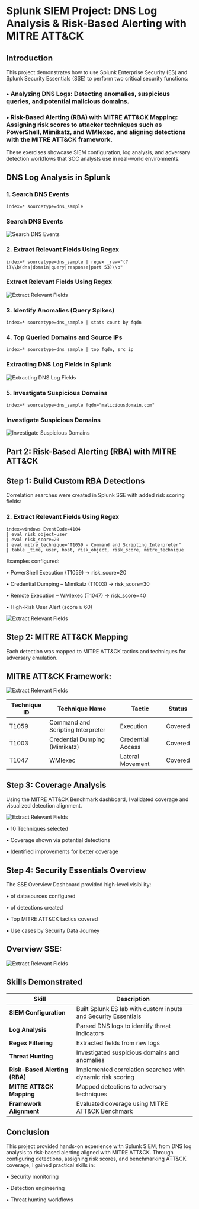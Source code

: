 # Splunk SIEM Project: DNS Log Analysis & Risk-Based Alerting with MITRE ATT&CK


## Introduction

This project demonstrates how to use Splunk Enterprise Security (ES) and Splunk Security Essentials (SSE) to perform two critical security functions:

### • Analyzing DNS Logs: Detecting anomalies, suspicious queries, and potential malicious domains.
### • Risk-Based Alerting (RBA) with MITRE ATT&CK Mapping: Assigning risk scores to attacker techniques such as PowerShell, Mimikatz, and WMIexec, and aligning detections with the MITRE ATT&CK framework.

These exercises showcase SIEM configuration, log analysis, and adversary detection workflows that SOC analysts use in real-world environments.

## DNS Log Analysis in Splunk

### 1. Search DNS Events
```spl
index=* sourcetype=dns_sample
```

### Search DNS Events
![Search DNS Events](project-screenshots/Search%20DNS%20Events.PNG)

### 2. Extract Relevant Fields Using Regex
```spl
index=* sourcetype=dns_sample | regex _raw="(?i)\\b(dns|domain|query|response|port 53)\\b"
```

### Extract Relevant Fields Using Regex
![Extract Relevant Fields](project-screenshots/Extract%20Relevant%20Fields%20Using%20Regex.PNG)

### 3. Identify Anomalies (Query Spikes)
```spl
index=* sourcetype=dns_sample | stats count by fqdn
```

### 4. Top Queried Domains and Source IPs
```spl
index=* sourcetype=dns_sample | top fqdn, src_ip
```
### Extracting DNS Log Fields in Splunk
![Extracting DNS Log Fields](project-screenshots/Extracting%20DNS%20Log%20Fields%20in%20Splunk.PNG)

### 5. Investigate Suspicious Domains
```spl
index=* sourcetype=dns_sample fqdn="maliciousdomain.com"
```
### Investigate Suspicious Domains
![Investigate Suspicious Domains](project-screenshots/Investigate%20Suspicious%20Domains.PNG)

## Part 2: Risk-Based Alerting (RBA) with MITRE ATT&CK

## Step 1: Build Custom RBA Detections

Correlation searches were created in Splunk SSE with added risk scoring fields:

### 2. Extract Relevant Fields Using Regex
```spl
index=windows EventCode=4104
| eval risk_object=user
| eval risk_score=20
| eval mitre_technique="T1059 - Command and Scripting Interpreter"
| table _time, user, host, risk_object, risk_score, mitre_technique
```

Examples configured:

• PowerShell Execution (T1059) → risk_score=20

• Credential Dumping – Mimikatz (T1003) → risk_score=30

• Remote Execution – WMIexec (T1047) → risk_score=40

• High-Risk User Alert (score ≥ 60)

![Extract Relevant Fields](project-screenshots/Risk%20Rules%20with%20Custom%20Content%20Splunk%20Security%20Essentials.PNG)


## Step 2: MITRE ATT&CK Mapping
Each detection was mapped to MITRE ATT&CK tactics and techniques for adversary emulation.

## MITRE ATT&CK Framework:
![Extract Relevant Fields](project-screenshots/MITRE%20ATT%26CK%20Framework.PNG)

| Technique ID | Technique Name                    | Tactic            | Status  |
| ------------ | --------------------------------- | ----------------- | ------- |
| T1059        | Command and Scripting Interpreter | Execution         | Covered |
| T1003        | Credential Dumping (Mimikatz)     | Credential Access | Covered |
| T1047        | WMIexec                           | Lateral Movement  | Covered |

## Step 3: Coverage Analysis
Using the MITRE ATT&CK Benchmark dashboard, I validated coverage and visualized detection alignment.

![Extract Relevant Fields](project-screenshots/MITRE%20ATT%26CK%20Benchmark%202.PNG)

• 10 Techniques selected

• Coverage shown via potential detections

• Identified improvements for better coverage


## Step 4: Security Essentials Overview
The SSE Overview Dashboard provided high-level visibility:

• of datasources configured

• of detections created

• Top MITRE ATT&CK tactics covered

• Use cases by Security Data Journey

## Overview SSE:
![Extract Relevant Fields](project-screenshots/Overview%20SSE.PNG)


## Skills Demonstrated

| Skill                         | Description                                                    |
| ----------------------------- | -------------------------------------------------------------- |
| **SIEM Configuration**        | Built Splunk ES lab with custom inputs and Security Essentials |
| **Log Analysis**              | Parsed DNS logs to identify threat indicators                  |
| **Regex Filtering**           | Extracted fields from raw logs                                 |
| **Threat Hunting**            | Investigated suspicious domains and anomalies                  |
| **Risk-Based Alerting (RBA)** | Implemented correlation searches with dynamic risk scoring     |
| **MITRE ATT\&CK Mapping**     | Mapped detections to adversary techniques                      |
| **Framework Alignment**       | Evaluated coverage using MITRE ATT\&CK Benchmark               |


## Conclusion
This project provided hands-on experience with Splunk SIEM, from DNS log analysis to risk-based alerting aligned with MITRE ATT&CK.
Through configuring detections, assigning risk scores, and benchmarking ATT&CK coverage, I gained practical skills in:

• Security monitoring

• Detection engineering

• Threat hunting workflows
